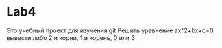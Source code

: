 # Lab4
Это учебный проект для изучения git
Решить уравнение ax^2+bx+c=0, вывести либо 2 и корни, 1 и корень, 0 или 3

